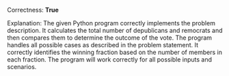 Correctness: **True**

Explanation: The given Python program correctly implements the problem description. It calculates the total number of depublicans and remocrats and then compares them to determine the outcome of the vote. The program handles all possible cases as described in the problem statement. It correctly identifies the winning fraction based on the number of members in each fraction. The program will work correctly for all possible inputs and scenarios.